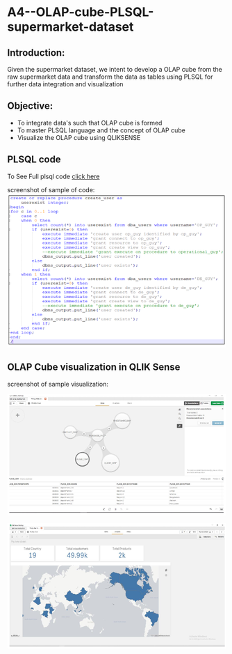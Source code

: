 # A4--OLAP-cube-PLSQL-supermarket-dataset

## Introduction:
   Given the supermarket dataset, we intent to develop a OLAP cube from the raw supermarket data and transform the data as tables using PLSQL for further data integration and visualization

## Objective: 
  * To integrate data's such that OLAP cube is formed
  * To master PLSQL language and the concept of OLAP cube
  * Visualize the OLAP cube using QLIKSENSE

## PLSQL code
  To See Full plsql code [click here](https://github.com/induraj2020/A4--OLAP-cube-PLSQL-supermarket-dataset-/blob/master/2019.12.28%20-%20PLSQL.pdf)
  
  screenshot of sample of code:
  ![](plsql_sample.PNG)

## OLAP Cube visualization in QLIK Sense

  screenshot of sample visualization:
  
  ![](olap_sample.PNG)
  
  ![](sample_analysis.PNG)
  
